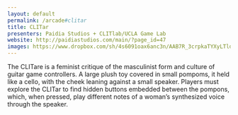 ```yaml
---
layout: default
permalink: /arcade#clitar
title: CLITar
presenters: Paidia Studios + CLITlab/UCLA Game Lab
website: http://paidiastudios.com/main/?page_id=47
images: https://www.dropbox.com/sh/4s6091oax6anc3n/AAB7R_3crpkaTYXyLTldEf9Wa?dl=0
---
```

The CLITare is a feminist critique of the masculinist form and culture of guitar game controllers. A large plush toy covered in small pompoms, it held like a cello, with the cheek leaning against a small speaker. Players must explore the CLITar to find hidden buttons embedded between the pompons, which, when pressed, play different notes of a woman’s synthesized voice through the speaker. 
